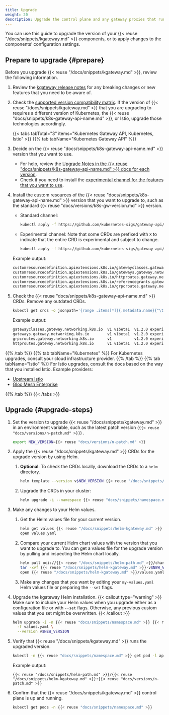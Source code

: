 ```yaml
---
title: Upgrade
weight: 20
description: Upgrade the control plane and any gateway proxies that run in your cluster. 
---
```


You can use this guide to upgrade the version of your {{< reuse "/docs/snippets/kgateway.md" >}} components, or to apply changes to the components’ configuration settings.

<!-- TODO upgrade guide when we have a minor version
## Considerations
Consider the following rules before you plan your kgateway upgrade.

### Testing upgrades

During the upgrade, pods that run the new version of the control plane and proxies are created. Then, the old pods are terminated. Because zero downtime is not guaranteed, try testing the upgrade in a staging environment before upgrading your production environment.

### Patch and minor versions

**Patch version upgrades**: </br>
- You can skip patch versions within the same minor release. For example, you can upgrade from version {{< reuse "docs/versions/short.md" >}}.0 to {{< reuse "docs/versions/n-patch.md" >}} directly, and skip the patch versions in between.

**Minor version upgrades**: </br>
- Before you upgrade the minor version, always upgrade your _current_ minor version to the latest patch. This ensures that your current environment is up-to-date with any bug fixes or security patches before you begin the minor version upgrade process.
- Always upgrade to the latest patch version of the target minor release. Do not upgrade to a lower patch version, such as {{< reuse "docs/versions/short.md" >}}.0, {{< reuse "docs/versions/short.md" >}}.1, and so on.
- Do not skip minor versions during your upgrade. Upgrade minor release versions one at a time. 

## Step 1: Prepare to upgrade

1. **Minor version upgrades**: Before you upgrade to a new minor version, first upgrade your _current_ minor version to the latest patch.
   1. Find the latest patch of your minor version by checking the [release changelog](https://github.com/kgateway-dev/kgateway/releases).
   2. Follow this upgrade guide to upgrade to the latest patch for your current minor version.
   3. Then, you can repeat the steps in this guide to upgrade to the latest patch of the next minor version.

2. Check that your underlying infrastructure platform, such as Kubernetes, and other dependencies run supported versions for the kgateway version that you want to upgrade to.
   1. Review the [supported versions](/docs/reference/versions/) for dependencies such as Kubernetes, Istio, Helm, and more.
   2. Compare the supported version against the versions that you currently use. 
   3. If necessary, upgrade your dependencies, such as consulting your cluster infrastructure provider to upgrade the version of Kubernetes that your cluster runs.

3. Set the version to upgrade kgateway to in an environment variable, such as the latest patch version (`{{< reuse "docs/versions/n-patch.md" >}}`) .
   ```sh
   export NEW_VERSION={{< reuse "docs/versions/n-patch.md" >}}
   ```

## Step 2: Upgrade the CLI

1. Upgrade `{{< reuse "docs/snippets/cli-name.md" >}}` to the new version. Note that this command only updates the CLI binary version, and does not upgrade your kgateway installation.
   ```shell
   {{< reuse "docs/snippets/cli-name.md" >}} upgrade --release v${NEW_VERSION}
   ```

2. Verify that the **client** version matches the version you installed.
   ```shell
   {{< reuse "docs/snippets/cli-name.md" >}} version
   ```

   Example output:
   ```json
   {
   "client": {
     "version": "{{< reuse "docs/versions/n-patch.md" >}}"
   },
   ```

## Step 3: Upgrade kgateway

-->

## Prepare to upgrade {#prepare}

Before you upgrade {{< reuse "/docs/snippets/kgateway.md" >}}, review the following information.

1. Review the [kgateway release notes](https://github.com/kgateway-dev/kgateway/releases) for any breaking changes or new features that you need to be aware of.

2. Check the [supported version compatibility matrix](/docs/reference/versions/#supported-versions). If the version of {{< reuse "/docs/snippets/kgateway.md" >}} that you are upgrading to requires a different version of Kubernetes, the {{< reuse "docs/snippets/k8s-gateway-api-name.md" >}}, or Istio, upgrade those technologies accordingly.

   {{< tabs tabTotal="3" items="Kubernetes Gateway API, Kubernetes, Istio" >}}
{{% tab tabName="Kubernetes Gateway API" %}}
1. Decide on the {{< reuse "docs/snippets/k8s-gateway-api-name.md" >}} version that you want to use. 

   * For help, review the [Upgrade Notes in the {{< reuse "docs/snippets/k8s-gateway-api-name.md" >}} docs for each version](https://gateway-api.sigs.k8s.io/guides/#v12-upgrade-notes).
   * Check if you need to install the [experimental channel for the features that you want to use](/docs/reference/versions/#experimental-features).

2. Install the custom resources of the {{< reuse "docs/snippets/k8s-gateway-api-name.md" >}} version that you want to upgrade to, such as the standard {{< reuse "docs/versions/k8s-gw-version.md" >}} version.
   
   * Standard channel:
     
     ```sh
     kubectl apply -f https://github.com/kubernetes-sigs/gateway-api/releases/download/v{{< reuse "docs/versions/k8s-gw-version.md" >}}/standard-install.yaml
     ```
   
   * Experimental channel: Note that some CRDs are prefixed with `X` to indicate that the entire CRD is experimental and subject to change.
     
     ```sh
     kubectl apply -f https://github.com/kubernetes-sigs/gateway-api/releases/download/v{{< reuse "docs/versions/k8s-gw-version.md" >}}/experimental-install.yaml
     ```   

   Example output: 
   
   ```txt
   customresourcedefinition.apiextensions.k8s.io/gatewayclasses.gateway.networking.k8s.io created
   customresourcedefinition.apiextensions.k8s.io/gateways.gateway.networking.k8s.io created
   customresourcedefinition.apiextensions.k8s.io/httproutes.gateway.networking.k8s.io created
   customresourcedefinition.apiextensions.k8s.io/referencegrants.gateway.networking.k8s.io created
   customresourcedefinition.apiextensions.k8s.io/grpcroutes.gateway.networking.k8s.io created
   ```

3. Check the {{< reuse "docs/snippets/k8s-gateway-api-name.md" >}} CRDs. Remove any outdated CRDs.

   ```sh
   kubectl get crds -o jsonpath='{range .items[*]}{.metadata.name}{"\t"}{.spec.versions[*].name}{"\t"}{.metadata.annotations.gateway\.networking\.k8s\.io/bundle-version}{"\t"}{.metadata.annotations.gateway\.networking\.k8s\.io/channel}{"\n"}{end}' | grep gateway.networking.k8s.io
   ```

   Example output:
   
   ```txt
   gatewayclasses.gateway.networking.k8s.io  v1 v1beta1  v1.2.0	experimental
   gateways.gateway.networking.k8s.io        v1 v1beta1  v1.2.0	experimental
   grpcroutes.gateway.networking.k8s.io      v1          v1.2.0	experimental
   httproutes.gateway.networking.k8s.io      v1 v1beta1  v1.2.0	experimental
   ```
{{% /tab %}}
{{% tab tabName="Kubernetes" %}}
For Kubernetes upgrades, consult your cloud infrastructure provider.
{{% /tab %}}
{{% tab tabName="Istio" %}}
For Istio upgrades, consult the docs based on the way that you installed Istio. Example providers:

* [Upstream Istio](https://istio.io/latest/docs/setup/upgrade/)
* [Gloo Mesh Enterprise](https://docs.solo.io/gloo-mesh-enterprise/latest/istio/upgrade/)

{{% /tab %}}
   {{< /tabs >}}

## Upgrade {#upgrade-steps}

1. Set the version to upgrade {{< reuse "/docs/snippets/kgateway.md" >}} in an environment variable, such as the latest patch version (`{{< reuse "docs/versions/n-patch.md" >}}`) .
   
   ```sh
   export NEW_VERSION={{< reuse "docs/versions/n-patch.md" >}}
   ```

2. Apply the {{< reuse "/docs/snippets/kgateway.md" >}} CRDs for the upgrade version by using Helm.

   1. **Optional**: To check the CRDs locally, download the CRDs to a `helm` directory.

      ```sh
      helm template --version v$NEW_VERSION {{< reuse "/docs/snippets/helm-kgateway-crds.md" >}} oci://{{< reuse "/docs/snippets/helm-path.md" >}}/charts/{{< reuse "/docs/snippets/helm-kgateway-crds.md" >}} --output-dir ./helm
      ```

   2. Upgrade the CRDs in your cluster:

      ```sh
      helm upgrade -i --namespace {{< reuse "docs/snippets/namespace.md" >}} --version v$NEW_VERSION {{< reuse "/docs/snippets/helm-kgateway-crds.md" >}} oci://{{< reuse "/docs/snippets/helm-path.md" >}}/charts/{{< reuse "/docs/snippets/helm-kgateway-crds.md" >}}
      ```

3. Make any changes to your Helm values.
   
   1. Get the Helm values file for your current version.
      
      ```sh
      helm get values {{< reuse "/docs/snippets/helm-kgateway.md" >}} -n {{< reuse "docs/snippets/namespace.md" >}} -o yaml > values.yaml
      open values.yaml
      ```

   2. Compare your current Helm chart values with the version that you want to upgrade to. You can get a values file for the upgrade version by pulling and inspecting the Helm chart locally.
      
      ```sh
      helm pull oci://{{< reuse "/docs/snippets/helm-path.md" >}}/charts/{{< reuse "/docs/snippets/helm-kgateway.md" >}} --version v$NEW_VERSION
      tar -xvf {{< reuse "/docs/snippets/helm-kgateway.md" >}}-v$NEW_VERSION.tgz
      open {{< reuse "/docs/snippets/helm-kgateway.md" >}}/values.yaml
      ```

   3. Make any changes that you want by editing your `my-values.yaml` Helm values file or preparing the `--set` flags.

4. Upgrade the kgateway Helm installation.
   {{< callout type="warning" >}}
   Make sure to include your Helm values when you upgrade either as a configuration file or with <code>--set</code> flags. Otherwise, any previous custom values that you set might be overwritten.
   {{< /callout >}}
   
   ```sh
   helm upgrade -i -n {{< reuse "docs/snippets/namespace.md" >}} {{< reuse "/docs/snippets/helm-kgateway.md" >}} oci://{{< reuse "/docs/snippets/helm-path.md" >}}/charts/{{< reuse "/docs/snippets/helm-kgateway.md" >}} \
     -f values.yaml \
     --version v$NEW_VERSION
   ```
   
5. Verify that {{< reuse "/docs/snippets/kgateway.md" >}} runs the upgraded version.
   
   ```sh
   kubectl -n {{< reuse "docs/snippets/namespace.md" >}} get pod -l app.kubernetes.io/name={{< reuse "/docs/snippets/helm-kgateway.md" >}} -o jsonpath='{.items[0].spec.containers[0].image}'
   ```
   
   Example output:
   ```
   {{< reuse "/docs/snippets/helm-path.md" >}}/{{< reuse "/docs/snippets/helm-kgateway.md" >}}:{{< reuse "docs/versions/n-patch.md" >}}
   ```

6. Confirm that the {{< reuse "/docs/snippets/kgateway.md" >}} control plane is up and running. 
   
   ```sh
   kubectl get pods -n {{< reuse "docs/snippets/namespace.md" >}}
   ```
